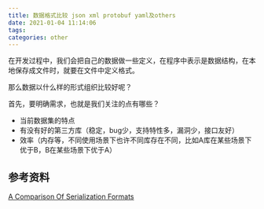 ```yaml
---
title: 数据格式比较 json xml protobuf yaml及others
date: 2021-01-04 11:14:06
tags:
categories: other
---
```


在开发过程中，我们会把自己的数据做一些定义，在程序中表示是数据结构，在本地保存成文件时，就要在文件中定义格式。  

那么数据以什么样的形式组织比较好呢？  

首先，要明确需求，也就是我们关注的点有哪些？

* 当前数据集的特点
* 有没有好的第三方库（稳定，bug少，支持特性多，漏洞少，接口友好）
* 效率（内存等，不同使用场景下也许不同库存在不同，比如A库在某些场景下优于B，B在某些场景下优于A）







## 参考资料

 [A Comparison Of Serialization Formats](https://blog.mbedded.ninja/programming/serialization-formats/a-comparison-of-serialization-formats/)